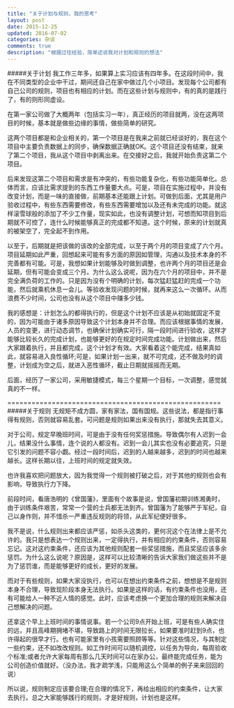 ```yaml
---
title: "关于计划与规则，我的思考"
layout: post
date: 2015-12-25
updated: 2016-07-02
categories: 杂谈
comments: true
description: "根据过往经验，简单述说我对计划和规则的想法"
---
```

#####关于计划
我工作三年多，如果算上实习应该有四年多。在这段时间中，我在不同类型的企业中干过，期间还自己在家中做过几个小项目。发现每个公司都有自己公司的规则，项目也有相应的计划。而在这些计划与规则中，有的真的是践行了，有的则形同虚设。

在第一家公司做了大概两年（包括实习一年），真正经历的项目就两，没在这两项目的时候，基本就是做些边缘的事情，做些简单的研究。

这两个项目都是和企业相关的，第一个项目是在我来之前就已经谈好的，我在这个项目中主要负责数据上的同步，确保数据正确就OK。这个项目还没有结束，就来了第二个项目，我从这个项目中剥离出来。在交接好之后，我就开始负责这第二个项目。

后来发现这第二个项目和需求是有冲突的，有些功能复杂化，有些功能简单化。总体而言，应该比需求提到的东西工作量要大点。可是，项目在实施过程中，并没有改变计划，而是一味的直接做，前期基本还能跟上计划。可做到后面，尤其是用户验收过程中，有些东西需要修改，有些东西需要增加以及还有未完成的功能。就这样滚雪球般的添加了不少工作量，现实如此，也没有调整计划，可想而知项目到后期就不可控了，连什么时候能够真正的完成都不知道。这个时候，原来的计划就真的被架空了，完全起不到作用。

以至于，后期就是把该做的该改的全部完成，以至于两个月的项目变成了六个月。项目延期如此严重，回想起来可能有多方面的原因如管理，沟通以及技术本身的不完善都有可能。可是，我想如果计划能够及时做到调整，也许两个月的项目还是会延期，但有可能会变成三个月。为什么这么说呢，因为在六个月的项目中，并不是完全满负荷的工作的。只是因为没有个明确的计划，每次猛赶猛赶的完成一个功能，然后就乘机休息一会儿。等验收发现问题的时候，就再来这么一次循环。从而浪费不少时间，公司也没有从这个项目中赚多少钱。

我的感想是：计划怎么的都得执行的，但是这个计划不应该是从初始就固定不变的，因为可能由于诸多原因导致这个计划本身并不合理。而应该根据事情的发展，人员的变更，进行动态调节，也确保计划确实可行，隔一段时间进行验收，这样才能够比较长久的完成计划，也能够更好的在规定时间完成功能。计划做出来，然后大家跟着执行，并且都完成，这个计划才有效。大家看着这个能完成，结果真如此，就容易进入良性循环;可是，如果计划一出来，就不可完成，还不做及时的调整，计划成为空之后，就进入恶性循环，截止日期就摇摇而无期。

后面，经历了一家公司，采用敏捷模式，每三个星期一个目标，一次调整，感觉就真的不一样。

=====================================================
#####关于规则
无规矩不成方圆，家有家法，国有国规。这些说法，都是指行事得有规则，否则就容易乱套。可问题是规则如果出来没有执行，那就失去其意义。

对于公司，规定早晚班时间，可是由于没有任何奖惩措施。导致偶尔有人迟到一会儿，结果没什么事情，连个说的人都没有。迟到一会儿其实也没有必要追究，只是它引发的问题不容小觑。经过一段时间后，迟到的人越来越多，迟到的时间也越来越长。这样长期以往，上班时间的规定就失效。

也许我喜欢把问题放大，因为我觉得一个规则被打破之后，对于其他的规则也会有影响，导致执行力下降。

前段时间，看唐浩明的《曾国藩》，里面有个故事是说，曾国藩初期训练湘勇时，由于训练条件艰苦，常常一个营的士兵都无法到齐。曾国藩为了能够严于军纪，自己以身作则，并不惜杀一严重违反规则的将领，从此军纪便好很多。

我不是说，什么规则出来都应该严惩，如杀头这类的，更何况这个在法律上是不允许的。我只是想表达一个规则出来，一定得执行，并有相应的约束条件，否则容易忘记。这对这约束条件，还应该为其他规则配套一些奖惩措施，而且奖惩应该多余惩罚。为什么这么说呢？原因是，这样可以比较清晰的告诉大家我们做这些并不是为了惩罚谁，而是能够更好的成长，更好的发展。

而对于有些规则，如果大家没执行，也可以在想出约束条件之前，想想是不是规则本身不合理，导致现阶段本身无法执行。如果是这样的话，有约束条件也没用，还有可能给人一种不近人情的感觉。此时，应该考虑换一个更加合理的规则来解决自己想解决的问题。

还拿这个早上上班时间的事情说事。若一个公司9点开始上班，可是有些人确实住的远，并且高峰期拥堵不堪，导致路上的时间无限拉长，如果要准时赶到9点，也许得起的很早才行。也有可能家里有小孩需要照顾等等。针对这些情况，与其制定一些约束，还不如改改规则。如工作时间可以随机调控，以任务为导向，每周验收个标准;或者允许大家每周有那么几天时间可以在家办公，最终能完成任务，能为公司创造价值就好。（没办法，我才疏学浅，只能用这么个简单的例子来来回回的说）

所以说，规则制定应该要合理;在合理的情况下，再给出相应的约束条件，让大家去执行。总之大家能够践行的规则，才是好规则，计划也是这样。
